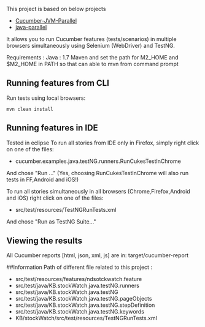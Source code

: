 

This project is based on below projects
* [Cucumber-JVM-Parallel](https://github.com/tristanmccarthy/Cucumber-JVM-Parallel)
* [java-parallel](https://github.com/cucumber/cucumber-jvm/tree/java-parallel-example/examples/java-parallel)

It allows you to run Cucumber features (tests/scenarios) in multiple browsers simultaneously using Selenium (WebDriver) and TestNG.

Requirements :
Java : 1.7
Maven and set the path for M2_HOME and $M2_HOME in PATH so that can able to mvn from command prompt

## Running features from CLI
Run tests using local browsers:

    mvn clean install
    
## Running features in IDE
Tested in eclipse
To run all stories from IDE only in Firefox, simply right click on one of the files:
* cucumber.examples.java.testNG.runners.RunCukesTestInChrome


And chose "Run ..."
(Yes, choosing RunCukesTestInChrome will also run tests in FF,Android and iOS!)



To run all stories simultaneously in all browsers (Chrome,Firefox,Android and iOS) right click on one of the files:
* src/test/resources/TestNGRunTests.xml

And chose "Run as TestNG Suite..."



## Viewing the results
All Cucumber reports [html, json, xml, js] are in: target/cucumber-report

##Information 
Path of different file related to this project :

* src/test/resources/features/ndsotckwatch.feature 
* src/test/java/KB.stockWatch.java.testNG.runners
* src/test/java/KB.stockWatch.java.testNG
* src/test/java/KB.stockWatch.java.testNG.pageObjects
* src/test/java/KB.stockWatch.java.testNG.stepDefinition
* src/test/java/KB.stockWatch.java.testNG.keywords
* KB/stockWatch/src/test/resources/TestNGRunTests.xml 
